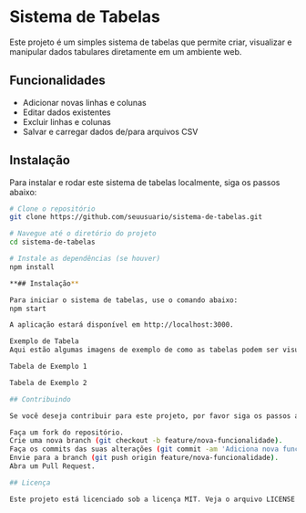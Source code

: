 # Sistema de Tabelas

Este projeto é um simples sistema de tabelas que permite criar, visualizar e manipular dados tabulares diretamente em um ambiente web.

## Funcionalidades

- Adicionar novas linhas e colunas
- Editar dados existentes
- Excluir linhas e colunas
- Salvar e carregar dados de/para arquivos CSV

## Instalação

Para instalar e rodar este sistema de tabelas localmente, siga os passos abaixo:

```bash
# Clone o repositório
git clone https://github.com/seuusuario/sistema-de-tabelas.git

# Navegue até o diretório do projeto
cd sistema-de-tabelas

# Instale as dependências (se houver)
npm install

**## Instalação**

Para iniciar o sistema de tabelas, use o comando abaixo:
npm start

A aplicação estará disponível em http://localhost:3000.

Exemplo de Tabela
Aqui estão algumas imagens de exemplo de como as tabelas podem ser visualizadas e manipuladas:

Tabela de Exemplo 1

Tabela de Exemplo 2

## Contribuindo

Se você deseja contribuir para este projeto, por favor siga os passos abaixo:

Faça um fork do repositório.
Crie uma nova branch (git checkout -b feature/nova-funcionalidade).
Faça os commits das suas alterações (git commit -am 'Adiciona nova funcionalidade').
Envie para a branch (git push origin feature/nova-funcionalidade).
Abra um Pull Request.

## Licença

Este projeto está licenciado sob a licença MIT. Veja o arquivo LICENSE para mais detalhes.


